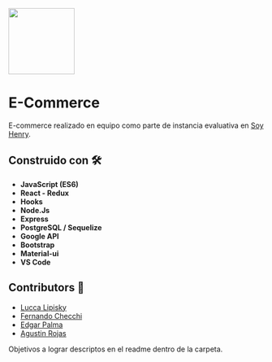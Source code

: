 <div>
<p align='left'>
    <img style = "width: 130px" src='https://i.postimg.cc/qvqCzt3R/logosixbeer.png' </img>
</p>
</div>

# E-Commerce
E-commerce realizado en equipo como parte de instancia evaluativa en [Soy Henry](https://www.soyhenry.com/).

## Construido con 🛠️
* **JavaScript (ES6)**
* **React - Redux**
* **Hooks**
* **Node.Js**
* **Express**
* **PostgreSQL / Sequelize**
* **Google API**
* **Bootstrap**
* **Material-ui**
* **VS Code**

## Contributors 🚀

* [Lucca Lipisky](https://github.com/luccalipisky)
* [Fernando Checchi](https://github.com/FernandoChecchi)
* [Edgar Palma](https://github.com/Edgar9408)
* [Agustin Rojas](https://github.com/AgusJordi)

Objetivos a lograr descriptos en el readme dentro de la carpeta.
